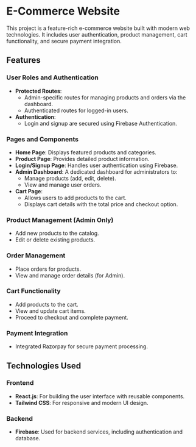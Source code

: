# E-Commerce Website

This project is a feature-rich e-commerce website built with modern web technologies. It includes user authentication, product management, cart functionality, and secure payment integration.

## Features

### User Roles and Authentication
- **Protected Routes**:
  - Admin-specific routes for managing products and orders via the dashboard.
  - Authenticated routes for logged-in users.
- **Authentication**:
  - Login and signup are secured using Firebase Authentication.

### Pages and Components
- **Home Page**: Displays featured products and categories.
- **Product Page**: Provides detailed product information.
- **Login/Signup Page**: Handles user authentication using Firebase.
- **Admin Dashboard**: A dedicated dashboard for administrators to:
  - Manage products (add, edit, delete).
  - View and manage user orders.
- **Cart Page**: 
  - Allows users to add products to the cart.
  - Displays cart details with the total price and checkout option.

### Product Management (Admin Only)
- Add new products to the catalog.
- Edit or delete existing products.

### Order Management
- Place orders for products.
- View and manage order details (for Admin).

### Cart Functionality
- Add products to the cart.
- View and update cart items.
- Proceed to checkout and complete payment.

### Payment Integration
- Integrated Razorpay for secure payment processing.

## Technologies Used

### Frontend
- **React.js**: For building the user interface with reusable components.
- **Tailwind CSS**: For responsive and modern UI design.

### Backend
- **Firebase**: Used for backend services, including authentication and database.


